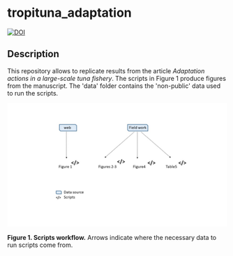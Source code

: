 # tropituna_adaptation
[![DOI](https://zenodo.org/badge/DOI/10.5281/zenodo.4010797.svg)](https://doi.org/10.5281/zenodo.4010797)

## Description

This repository allows to replicate results from the article *Adaptation actions in a large-scale tuna fishery*. The scripts in Figure 1 produce figures from the manuscript. The 'data' folder contains the 'non-public' data used to run the scripts.

![](Images/outline_scripts.jpg)

**Figure 1. Scripts workflow.** Arrows indicate where the necessary data to run scripts come from.
